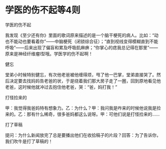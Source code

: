 # 学医的伤不起等4则

学医的伤不起 

我发现《至少还有你》里面的歌词原来描述的是一个脑干梗死的病人。比如：“动也不能动也要看着你”——中脑梗死（闭锁综合征）；“直到视线变得模糊直到不能呼吸”——后来出现了偏盲和累及呼吸肌麻痹；“你掌心的痣我总记得在那里”——原来是神经纤维瘤Ⅰ型哦。学医学的伤不起啊！ 

健忘 

堂弟小时候特别健忘，有次他老爸被他缠得烦，甩了他一巴掌，堂弟直接哭了。然后决定要去找妈妈告老爸的状，于是绕着我们那大房子走了一圈，回到原地看见他老爸，这时候他就冲过去抱住他老爸，哭：“爸，妈打我！” 

打怪捡来的 

甲：我觉得我爸妈特有想象力。乙：为什么？甲：我问我是咋来的时候他说我是捡来的。乙：那有什么稀奇，很多爸妈都这么说呀。甲：可他们说是打怪捡来的…… 

打了草稿 

提问：为什么新闻放完了总是要播出他们在收拾稿子的片段？回答：为了告诉你，我们吹牛是打了草稿的！